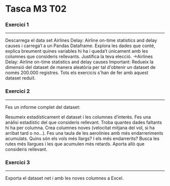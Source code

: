 # Tasca M3 T02

### Exercici 1
***
Descarrega el data set Airlines Delay: Airline on-time statistics and delay causes i carrega’l a un Pandas Dataframe. Explora les dades que conté, explica breument quines variables hi ha i queda’t únicament amb les columnes que consideris rellevants. Justifica la teva elecció.
->Airlines Delay: Airline on-time statistics and delay causes
Important: Redueix la dimensió del dataset de manera aleatòria per tal d'obtenir un dataset de només 200.000 registres. Tots els exercicis s'han de fer amb aquest dataset reduït.

### Exercici 2
***
Fes un informe complet del dataset:

Resumeix estadísticament el dataset i les columnes d’interès. Fes una anàlisi estadístic del que consideris rellevant. Troba quantes dades faltants hi ha per columna. Crea columnes noves (velocitat mitjana del vol, si ha arribat tard o no...). Fes una taula de les aerolínies amb més endarreriments acumulats. Quins són els vols més llargs? I els més endarrerits? Busca les rutes més llargues i les que acumulen més retards. Aporta allò que consideris rellevant.

### Exercici 3
***
Exporta el dataset net i amb les noves columnes a Excel.

